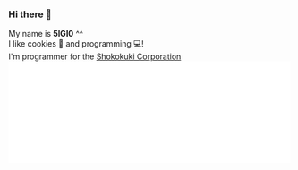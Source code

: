 ### Hi there 👋

My name is **5IGI0** ^^\
I like cookies 🍪 and programming 💻!\
I'm programmer for the [Shokokuki Corporation](https://shokokuki.ga/)
![shokobrand](./assets/banner-cat.png)
